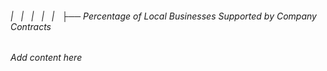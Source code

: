 ###### |   |   |   |   |   ├── Percentage of Local Businesses Supported by Company Contracts

*Add content here*
